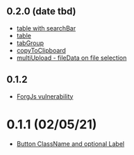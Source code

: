 ## 0.2.0 (date tbd)

<a name="0.2.0"></a>

- [table with searchBar](https://github.com/Capgemini/dcx-react-library/issues/193)
- [table](https://github.com/Capgemini/dcx-react-library/issues/189)
- [tabGroup](https://github.com/Capgemini/dcx-react-library/issues/167)
- [copyToClipboard](https://github.com/Capgemini/dcx-react-library/issues/184)
- [multiUpload - fileData on file selection](https://github.com/Capgemini/dcx-react-library/issues/104)

<a name="0.1.2"></a>

## 0.1.2

- [ForgJs vulnerability](https://github.com/Capgemini/dcx-react-library/issues/201)

<a name="0.1.1"></a>

# 0.1.1 (02/05/21)

- [Button ClassName and optional Label](https://github.com/Capgemini/dcx-react-library/issues/186)
